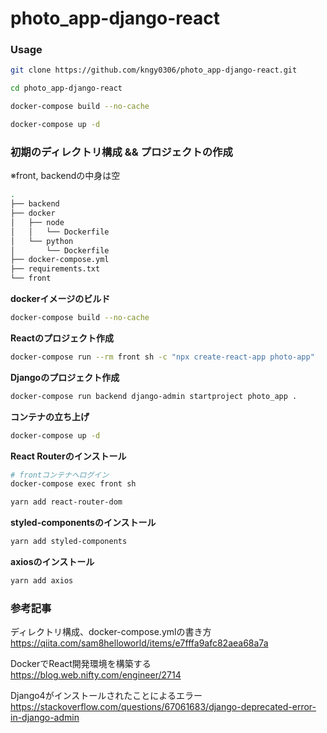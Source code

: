 # photo_app-django-react

### Usage

```bash
git clone https://github.com/kngy0306/photo_app-django-react.git

cd photo_app-django-react

docker-compose build --no-cache

docker-compose up -d
```


### 初期のディレクトリ構成 && プロジェクトの作成
※front, backendの中身は空

```bash
.
├── backend
├── docker
│   ├── node
│   │   └── Dockerfile
│   └── python
│       └── Dockerfile
├── docker-compose.yml
├── requirements.txt
└── front
```

**dockerイメージのビルド**

```bash
docker-compose build --no-cache
```

**Reactのプロジェクト作成**

```bash
docker-compose run --rm front sh -c "npx create-react-app photo-app"
```

**Djangoのプロジェクト作成**

```bash
docker-compose run backend django-admin startproject photo_app .
```

**コンテナの立ち上げ**

```bash
docker-compose up -d
```

**React Routerのインストール**
```bash
# frontコンテナへログイン
docker-compose exec front sh

yarn add react-router-dom 
```

**styled-componentsのインストール**
```bash
yarn add styled-components
```

**axiosのインストール**
```bash
yarn add axios
```


### 参考記事
ディレクトリ構成、docker-compose.ymlの書き方  
https://qiita.com/sam8helloworld/items/e7fffa9afc82aea68a7a  

DockerでReact開発環境を構築する  
https://blog.web.nifty.com/engineer/2714  

Django4がインストールされたことによるエラー  
https://stackoverflow.com/questions/67061683/django-deprecated-error-in-django-admin
